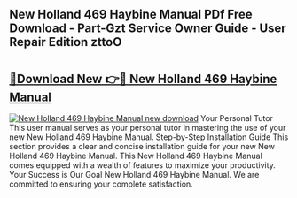 ## New Holland 469 Haybine Manual PDf Free Download - Part-Gzt Service Owner Guide - User Repair Edition zttoO

# <h2><a href="http://bc91945.oget.top/?id=New+Holland+469+Haybine+Manual">🔗Download New 👉🔴 New Holland 469 Haybine Manual</a></h2>

[![New Holland 469 Haybine Manual new download](https://i.imgur.com/5g1atiW.png)](http://bc91945.oget.top/?id=New+Holland+469+Haybine+Manual)
Your Personal Tutor This user manual serves as your personal tutor in mastering the use of your new New Holland 469 Haybine Manual. Step-by-Step Installation Guide This section provides a clear and concise installation guide for your new New Holland 469 Haybine Manual. This New Holland 469 Haybine Manual comes equipped with a wealth of features to maximize your productivity. Your Success is Our Goal New Holland 469 Haybine Manual. We are committed to ensuring your complete satisfaction.
